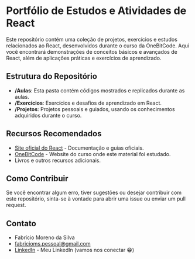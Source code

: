 # Portfólio de Estudos e Atividades de React

Este repositório contém uma coleção de projetos, exercícios e estudos relacionados ao React, desenvolvidos durante o curso da OneBitCode. Aqui você encontrará demonstrações de conceitos básicos e avançados de React, além de aplicações práticas e exercícios de aprendizado.

## Estrutura do Repositório

- **/Aulas**: Esta pasta contém códigos mostrados e replicados durante as aulas.
- **/Exercícios**: Exercícios e desafios de aprendizado em React.
- **/Projetos**: Projetos pessoais e guiados, usando os conhecimentos adquiridos durante o curso.

## Recursos Recomendados

- [Site oficial do React](https://reactjs.org/) - Documentação e guias oficiais.
- [OneBitCode](https://onebitcode.com/) - Website do curso onde este material foi estudado.
- Livros e outros recursos adicionais.

## Como Contribuir

Se você encontrar algum erro, tiver sugestões ou desejar contribuir com este repositório, sinta-se à vontade para abrir uma issue ou enviar um pull request.

## Contato

- Fabrício Moreno da Silva
- fabricioms.pessoal@gmail.com
- [LinkedIn](https://www.linkedin.com/in/fabricio-moreno-60a8b121a/) - Meu LinkedIn (vamos nos conectar 😁)
